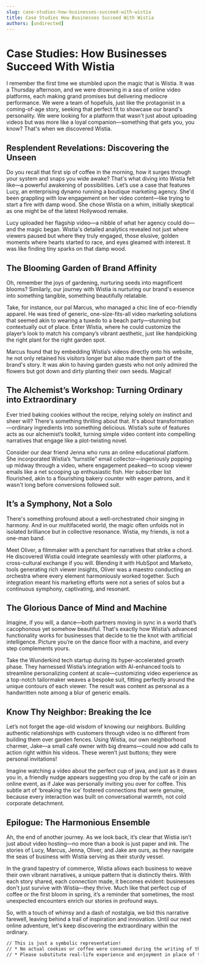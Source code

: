 ```yaml
---
slug: case-studies-how-businesses-succeed-with-wistia
title: Case Studies How Businesses Succeed With Wistia
authors: [undirected]
---
```



# Case Studies: How Businesses Succeed With Wistia

I remember the first time we stumbled upon the magic that is Wistia. It was a Thursday afternoon, and we were drowning in a sea of online video platforms, each making grand promises but delivering mediocre performance. We were a team of hopefuls, just like the protagonist in a coming-of-age story, seeking that perfect fit to showcase our brand's personality. We were looking for a platform that wasn't just about uploading videos but was more like a loyal companion—something that gets you, you know? That's when we discovered Wistia.

## Resplendent Revelations: Discovering the Unseen

Do you recall that first sip of coffee in the morning, how it surges through your system and snaps you wide awake? That's what diving into Wistia felt like—a powerful awakening of possibilities. Let’s use a case that features Lucy, an enterprising dynamo running a boutique marketing agency. She'd been grappling with low engagement on her video content—like trying to start a fire with damp wood. She chose Wistia on a whim, initially skeptical as one might be of the latest Hollywood remake.

Lucy uploaded her flagship video—a nibble of what her agency could do—and the magic began. Wistia's detailed analytics revealed not just where viewers paused but where they truly engaged, those elusive, golden moments where hearts started to race, and eyes gleamed with interest. It was like finding tiny sparks on that damp wood.

## The Blooming Garden of Brand Affinity

Oh, remember the joys of gardening, nurturing seeds into magnificent blooms? Similarly, our journey with Wistia is nurturing our brand's essence into something tangible, something beautifully relatable.

Take, for instance, our pal Marcus, who managed a chic line of eco-friendly apparel. He was tired of generic, one-size-fits-all video marketing solutions that seemed akin to wearing a tuxedo to a beach party—stunning but contextually out of place. Enter Wistia, where he could customize the player’s look to match his company’s vibrant aesthetic, just like handpicking the right plant for the right garden spot.

Marcus found that by embedding Wistia’s videos directly onto his website, he not only retained his visitors longer but also made them part of the brand's story. It was akin to having garden guests who not only admired the flowers but got down and dirty planting their own seeds. Magical!

## The Alchemist’s Workshop: Turning Ordinary into Extraordinary

Ever tried baking cookies without the recipe, relying solely on instinct and sheer will? There's something thrilling about that. It's about transformation—ordinary ingredients into something delicious. Wistia’s suite of features acts as our alchemist’s toolkit, turning simple video content into compelling narratives that engage like a plot-twisting novel.

Consider our dear friend Jenna who runs an online educational platform. She incorporated Wistia’s “turnstile” email collector—ingeniously popping up midway through a video, where engagement peaked—to scoop viewer emails like a net scooping up enthusiastic fish. Her subscriber list flourished, akin to a flourishing bakery counter with eager patrons, and it wasn't long before conversions followed suit.

## It’s a Symphony, Not a Solo

There's something profound about a well-orchestrated choir singing in harmony. And in our multifaceted world, the magic often unfolds not in isolated brilliance but in collective resonance. Wistia, my friends, is not a one-man band. 

Meet Oliver, a filmmaker with a penchant for narratives that strike a chord. He discovered Wistia could integrate seamlessly with other platforms, a cross-cultural exchange if you will. Blending it with HubSpot and Marketo, tools generating rich viewer insights, Oliver was a maestro conducting an orchestra where every element harmoniously worked together. Such integration meant his marketing efforts were not a series of solos but a continuous symphony, captivating, and resonant.

## The Glorious Dance of Mind and Machine

Imagine, if you will, a dance—both partners moving in sync in a world that’s cacophonous yet somehow beautiful. That's exactly how Wistia’s advanced functionality works for businesses that decide to tie the knot with artificial intelligence. Picture you’re on the dance floor with a machine, and every step complements yours.

Take the Wunderkind tech startup during its hyper-accelerated growth phase. They harnessed Wistia’s integration with AI-enhanced tools to streamline personalizing content at scale—customizing video experience as a top-notch tailormaker weaves a bespoke suit, fitting perfectly around the unique contours of each viewer. The result was content as personal as a handwritten note among a blur of generic emails.

## Know Thy Neighbor: Breaking the Ice

Let’s not forget the age-old wisdom of knowing our neighbors. Building authentic relationships with customers through video is no different from building them over garden fences. Using Wistia, our own neighborhood charmer, Jake—a small café owner with big dreams—could now add calls to action right within his videos. These weren’t just buttons; they were personal invitations!

Imagine watching a video about the perfect cup of java, and just as it draws you in, a friendly nudge appears suggesting you drop by the café or join an online event, as if Jake was personally inviting you over for coffee. This subtle art of ‘breaking the ice’ fostered connections that were genuine, because every interaction was built on conversational warmth, not cold corporate detachment.

## Epilogue: The Harmonious Ensemble

Ah, the end of another journey. As we look back, it’s clear that Wistia isn’t just about video hosting—no more than a book is just paper and ink. The stories of Lucy, Marcus, Jenna, Oliver, and Jake are ours, as they navigate the seas of business with Wistia serving as their sturdy vessel.

In the grand tapestry of commerce, Wistia allows each business to weave their own vibrant narratives, a unique pattern that is distinctly theirs. With each story shared, each connection made, it becomes evident: businesses don't just survive with Wistia—they thrive. Much like that perfect cup of coffee or the first bloom in spring, it’s a reminder that sometimes, the most unexpected encounters enrich our stories in profound ways.

So, with a touch of whimsy and a dash of nostalgia, we bid this narrative farewell, leaving behind a trail of inspiration and innovation. Until our next online adventure, let's keep discovering the extraordinary within the ordinary.

```markdown
// This is just a symbolic representation!
// * No actual cookies or coffee were consumed during the writing of this article.
// * Please substitute real-life experience and enjoyment in place of these metaphors.
```